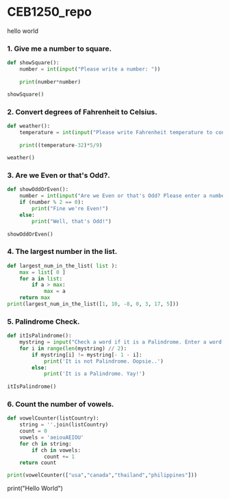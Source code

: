 # CEB1250_repo
hello world
### 1. Give me a number to square.
```python
def showSquare():
    number = int(input("Please write a number: "))
    
    print(number*number)

showSquare()
```
### 2. Convert degrees of Fahrenheit to Celsius.
```python
def weather():
    temperature = int(input("Please write Fahrenheit temperature to convert to Celsius: "))
    
    print((temperature-32)*5/9)
    
weather()
```

### 3. Are we Even or that's Odd?.
```python
def showOddOrEven():
    number = int(input("Are we Even or that's Odd? Please enter a number: "))
    if (number % 2 == 0):
        print("Fine we're Even!")
    else:
        print("Well, that's Odd!")
    
showOddOrEven()
```
### 4. The largest number in the list.
```python
def largest_num_in_the_list( list ):
    max = list[ 0 ]
    for a in list:
        if a > max:
            max = a
    return max
print(largest_num_in_the_list([1, 10, -8, 0, 3, 17, 5]))
```
### 5. Palindrome Check.
```python
def itIsPalindrome():
    mystring = input("Check a word if it is a Palindrome. Enter a word: ")
    for i in range(len(mystring) // 2):
        if mystring[i] != mystring[- 1 - i]:
            print('It is not Palindrome. Oopsie..')
        else:
            print('It is a Palindrome. Yay!')
            
itIsPalindrome()
```
### 6. Count the number of vowels.
```python
def vowelCounter(listCountry):
    string = ''.join(listCountry)
    count = 0
    vowels = 'aeiouAEIOU'
    for ch in string:
        if ch in vowels:
            count += 1
    return count

print(vowelCounter(["usa","canada","thailand","philippines"]))
```
print("Hello World")
